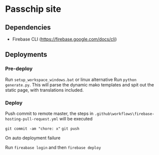 # Passchip site

## Dependencies

- Firebase CLI (https://firebase.google.com/docs/cli)

## Deployments

### Pre-deploy

Run `setup_workspace_windows.bat` or linux alternative
Run `python generate.py`. This will parse the dynamic mako templates and spit out the static page, with translations included.

### Deploy

Push commit to remote master, the steps in `.github\workflows\firebase-hosting-pull-request.yml` will be executed

`git commit -am "chore: x"`
`git push`

On auto deployment failure

Run `fireabase login` and then `firebase deploy`
